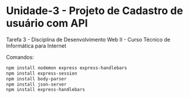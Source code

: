 # Unidade-3 - Projeto de Cadastro de usuário com API
Tarefa 3 - Disciplina de Desenvolvimento Web II - Curso Técnico de Informática para Internet

Comandos:
```bash
npm install nodemon express express-handlebars
npm install express-session
npm install body-parser
npm install json-server
npm install express-handlebars




